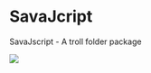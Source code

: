 # **S**ava**J**cript
SavaJscript - A troll folder package

<img src="https://cdn.discordapp.com/banners/809162412447367169/9e9c83f6fa97ef2d317c30eb9c248787.webp?size=4096">
